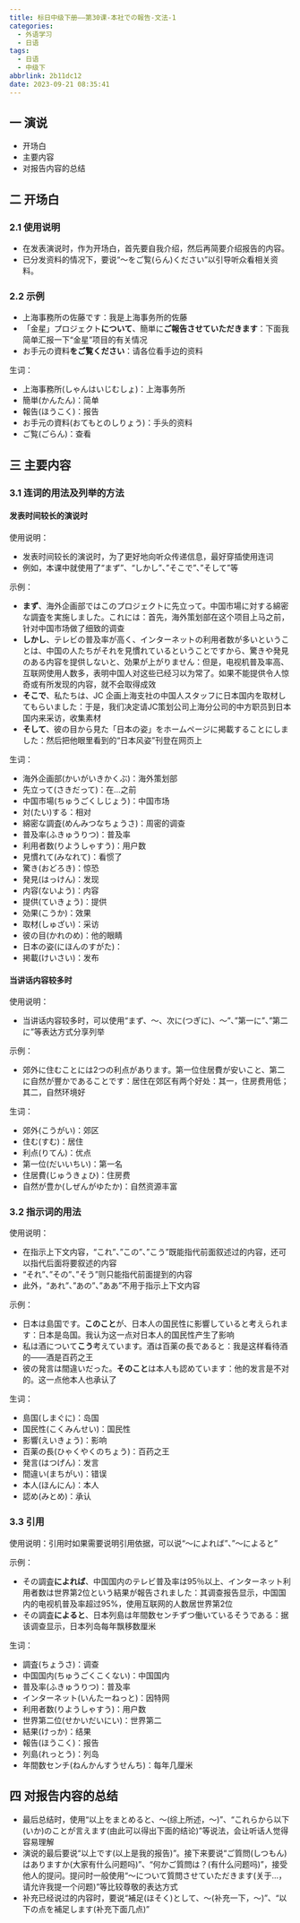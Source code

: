 ```yaml
---
title: 标日中级下册——第30课-本社での報告-文法-1
categories:
  - 外语学习
  - 日语
tags:
  - 日语
  - 中级下
abbrlink: 2b11dc12
date: 2023-09-21 08:35:41
---
```

## 一 演说

*  开场白
*  主要内容
*  对报告内容的总结

<!--more-->

## 二  开场白

### 2.1 使用说明

* 在发表演说时，作为开场白，首先要自我介绍，然后再简要介绍报告的内容。
* 已分发资料的情况下，要说“～をご覧(らん)ください”以引导听众看相关资料。

### 2.2 示例

* 上海事務所の佐藤です：我是上海事务所的佐藤
* 「金星」プロジェクト**について**、簡単に**ご報告させていただきます**：下面我简单汇报一下“金星”项目的有关情况
* お手元の資料**をご覧ください**：请各位看手边的资料

生词：

* 上海事務所(しゃんはいじむしょ)：上海事务所
* 簡単(かんたん)：简单
* 報告(ほうこく)：报告
* お手元の資料(おてもとのしりょう)：手头的资料
* ご覧(ごらん)：查看

## 三  主要内容

### 3.1 连词的用法及列举的方法

#### 发表时间较长的演说时

使用说明：

* 发表时间较长的演说时，为了更好地向听众传递信息，最好穿插使用连词
* 例如，本课中就使用了“まず”、“しかし”、”そこで”、”そして”等

示例：

* **まず**、海外企画部ではこのプロジェクトに先立って。中国市場に対する綿密な調査を実施しました。これには：首先，海外策划部在这个项目上马之前，针对中国市场做了细致的调查
* **しかし**、テレビの普及率が高く、インターネットの利用者数が多いということは、中国の人たちがそれを見慣れているということですから、驚きや発見のある内容を提供しないと、効果が上がりません：但是，电视机普及率高、互联网使用人数多，表明中国人对这些已经习以为常了。如果不能提供令人惊奇或有所发现的内容，就不会取得成效
* **そこで**、私たちは、JC 企画上海支社の中国人スタッフに日本国内を取材してもらいました：于是，我们决定请JC策划公司上海分公司的中方职员到日本国内来采访，收集素材
* **そして**、彼の目から見た「日本の姿」をホームページに掲載することにしました：然后把他眼里看到的“日本风姿”刊登在网页上

生词：

* 海外企画部(かいがいきかくぶ)：海外策划部
* 先立って(さきだって)：在…之前
* 中国市場(ちゅうごくしじょう)：中国市场
* 対(たい)する：相对
* 綿密な調査(めんみつなちょうさ)：周密的调查
* 普及率(ふきゅうりつ)：普及率
* 利用者数(りようしゃすう)：用户数
* 見慣れて(みなれて)：看惯了
* 驚き(おどろき)：惊恐
* 発見(はっけん)：发现
* 内容(ないよう)：内容
* 提供(ていきょう)：提供
* 効果(こうか)：效果
* 取材(しゅざい)：采访
* 彼の目(かれのめ)：他的眼睛
* 日本の姿(にほんのすがた)：
* 掲載(けいさい)：发布

#### 当讲话内容较多时

使用说明：

* 当讲话内容较多时，可以使用“まず、～、次に(つぎに)、～”、”第一に”、”第二に”等表达方式分享列举

示例：

* 郊外に住むことには2つの利点があります。第一位住居費が安いこと、第二に自然が豐かであることです：居住在郊区有两个好处：其一，住房费用低；其二，自然环境好

生词：

* 郊外(こうがい)：郊区
* 住む(すむ)：居住
* 利点(りてん)：优点
* 第一位(だいいちい)：第一名
* 住居費(じゅうきょひ)：住房费
* 自然が豊か(しぜんがゆたか)：自然资源丰富

### 3.2 指示词的用法

使用说明：

* 在指示上下文内容，“これ”、”この”、”こう”既能指代前面叙述过的内容，还可以指代后面将要叙述的内容
* “それ”、”その”、”そう”则只能指代前面提到的内容
* 此外，“あれ”、”あの”、”ああ”不用于指示上下文内容

示例：

* 日本は島国です。**このこと**が、日本人の国民性に影響していると考えられます：日本是岛国。我认为这一点对日本人的国民性产生了影响
* 私は酒について**こう**考えています。酒は百薬の長であると：我是这样看待酒的——酒是百药之王
* 彼の発言は間違いだった。**そのこと**は本人も認めています：他的发言是不对的。这一点他本人也承认了

生词：

* 島国(しまぐに)：岛国
* 国民性(こくみんせい)：国民性
* 影響(えいきょう)：影响
* 百薬の長(ひゃくやくのちょう)：百药之王
* 発言(はつげん)：发言
* 間違い(まちがい)：错误
* 本人(ほんにん)：本人
* 認め(みとめ)：承认

### 3.3 引用

使用说明：引用时如果需要说明引用依据，可以说“～によれば”、”～によると”

示例：

* その調査**によれば**、中国国内のテレビ普及率は95％以上、インターネット利用者数は世界第2位という結果が報告されました：其调查报告显示，中国国内的电视机普及率超过95%，使用互联网的人数居世界第2位
* その調査**によると**、日本列島は年間数センチずつ働いているそうである：据该调查显示，日本列岛每年飘移数厘米

生词：

* 調査(ちょうさ)：调查
* 中国国内(ちゅうごくこくない)：中国国内
* 普及率(ふきゅうりつ)：普及率
* インターネット(いんたーねっと)：因特网
* 利用者数(りようしゃすう)：用户数
* 世界第二位(せかいだいにい)：世界第二
* 結果(けっか)：结果
* 報告(ほうこく)：报告
* 列島(れっとう)：列岛
* 年間数センチ(ねんかんすうせんち)：每年几厘米

## 四  对报告内容的总结

* 最后总结时，使用“以上をまとめると、～(综上所述，～)”、“これらから以下(いか)のことが言えます(由此可以得出下面的结论)”等说法，会让听话人觉得容易理解
* 演说的最后要说“以上です(以上是我的报告)”。接下来要说“ご質問(しつもん)はありますか(大家有什么问题吗)”、“何かご質問は？(有什么问题吗)”，接受他人的提问。提问时一般使用“～について質問させていただきます(关于...，请允许我提一个问题)”等比较尊敬的表达方式
* 补充已经说过的内容时，要说“補足(ほそく)として、～(补充一下，～)”、“以下の点を補足します(补充下面几点)”